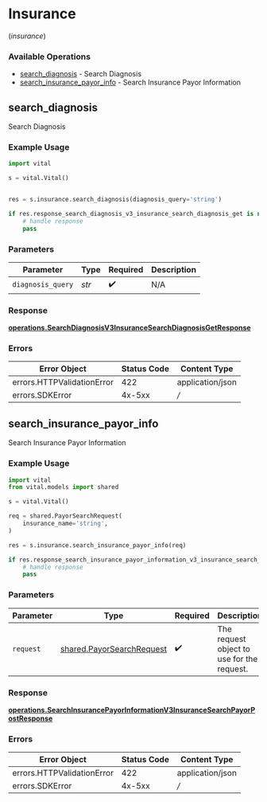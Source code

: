 # Insurance
(*insurance*)

### Available Operations

* [search_diagnosis](#search_diagnosis) - Search Diagnosis
* [search_insurance_payor_info](#search_insurance_payor_info) - Search Insurance Payor Information

## search_diagnosis

Search Diagnosis

### Example Usage

```python
import vital

s = vital.Vital()


res = s.insurance.search_diagnosis(diagnosis_query='string')

if res.response_search_diagnosis_v3_insurance_search_diagnosis_get is not None:
    # handle response
    pass
```

### Parameters

| Parameter          | Type               | Required           | Description        |
| ------------------ | ------------------ | ------------------ | ------------------ |
| `diagnosis_query`  | *str*              | :heavy_check_mark: | N/A                |


### Response

**[operations.SearchDiagnosisV3InsuranceSearchDiagnosisGetResponse](../../models/operations/searchdiagnosisv3insurancesearchdiagnosisgetresponse.md)**
### Errors

| Error Object               | Status Code                | Content Type               |
| -------------------------- | -------------------------- | -------------------------- |
| errors.HTTPValidationError | 422                        | application/json           |
| errors.SDKError            | 4x-5xx                     | */*                        |

## search_insurance_payor_info

Search Insurance Payor Information

### Example Usage

```python
import vital
from vital.models import shared

s = vital.Vital()

req = shared.PayorSearchRequest(
    insurance_name='string',
)

res = s.insurance.search_insurance_payor_info(req)

if res.response_search_insurance_payor_information_v3_insurance_search_payor_post is not None:
    # handle response
    pass
```

### Parameters

| Parameter                                                              | Type                                                                   | Required                                                               | Description                                                            |
| ---------------------------------------------------------------------- | ---------------------------------------------------------------------- | ---------------------------------------------------------------------- | ---------------------------------------------------------------------- |
| `request`                                                              | [shared.PayorSearchRequest](../../models/shared/payorsearchrequest.md) | :heavy_check_mark:                                                     | The request object to use for the request.                             |


### Response

**[operations.SearchInsurancePayorInformationV3InsuranceSearchPayorPostResponse](../../models/operations/searchinsurancepayorinformationv3insurancesearchpayorpostresponse.md)**
### Errors

| Error Object               | Status Code                | Content Type               |
| -------------------------- | -------------------------- | -------------------------- |
| errors.HTTPValidationError | 422                        | application/json           |
| errors.SDKError            | 4x-5xx                     | */*                        |
